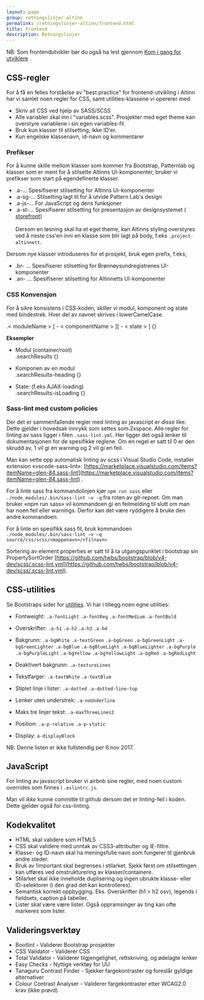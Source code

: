 ```yaml
---
layout: page
group: retningslinjer-altinn
permalink: /retningslinjer-altinn/frontend.html
title: Frontend
description: Retningslinjer
---
```


NB: Som frontendutvikler bør du også ha lest gjennom [Kom i gang for utviklere](/designsystem-styleguide/komigang/utviklere.html) .


## CSS-regler

For å få en felles forståelse av "best practice" for frontend-utvikling i Altinn har vi samlet noen regler for CSS, samt utilities-klassene vi opererer med

- Skriv all CSS ved hjelp av SASS/SCSS
- Alle variabler skal inn i "variables.scss". Prosjekter med eget theme kan overstyre variablene i sin egen variables-fil.
- Bruk kun klasser til stilsetting, ikke ID'er.
- Kun engelske klassenavn, id-navn og kommentarer

### Prefikser

For å kunne skille mellom klasser som kommer fra Bootstrap, Patternlab og klasser som er ment for å stilsette Altinns UI-komponenter, bruker vi prefikser som start på egendefinerte klasser.

- .a-... Spesifiserer stilsetting for Altinns UI-komponenter
- .a-sg-... Stilsetting lagt til for å utvide Pattern Lab's design
- .a-js-... For JavaScript og dens funksjoner
- .a-st-... Spesifiserer stilsetting for presentasjon av designsystemet ( [storefront](https://github.com/Altinn/designsystem-styleguide))
<br><br>
Dersom en løsning skal ha et eget theme, kan Altinns styling overstyres ved å neste css'en inni en klasse som blir lagt på body, f.eks ```.project-altinnett```.

Dersom nye klasser introduseres for et prosjekt, bruk egen prefix, f.eks;
- .br- ... Spesifiserer stilsetting for Brønnøysundregistrenes UI-komponenter
- .an- ... Spesifiserer stilsetting for Altinnetts UI-komponenter

### CSS Konvensjon

For å sikre konsistens i CSS-koden, skiller vi modul, komponent og state med bindestrek. Hver del av navnet skrives i lowerCamelCase.

.< moduleName > [ - < componentName > ][ - < state > ] {}

**Eksempler**

- Modul (container/root) <br> .searchResults {}

- Komponen av en modul<br>.searchResults-heading {}

- State: (f.eks AJAX-loading)<br> .searchResults-isLoading {}

### Sass-lint med custom policies

Der det er sammenfallende regler med linting av javascript er disse like. Dette gjelder i hovedsak innrykk som settes som 2xspace. Alle regler for linting av sass ligger i filen ```.sass-lint.yml```. Her ligger det også lenker til dokumentasjonen for de spesifikke reglene. Om en regel er satt til 0 er den skrudd av, 1 vil gi en warning og 2 vil gi en feil.

Man kan sette opp automatisk linting av scss i Visual Studio Code, installer extension «vscode-sass-lint»: [https://marketplace.visualstudio.com/items?itemName=glen-84.sass-lint](https://marketplace.visualstudio.com/items?itemName=glen-84.sass-lint) .

For å linte sass fra kommandolinjen kjør ```npm run sass``` eller ```./node_modules/.bin/sass-lint –v -q``` fra roten av git-repoet. Om man bruker «npm run sass» vil kommandoen gi en feilmelding til slutt om man har noen feil eller warnings. Derfor kan det være ryddigere å bruke den andre kommandoen.

For å linte en spesifikk sass fil, bruk kommandoen ```./node_modules/.bin/sass-lint –v –q source/css/scss/<mappenavn>/<filnavn>```

Sortering av element properties er satt til å ta utgangspunktet i bootstrap sin PropertySortOrder [https://github.com/twbs/bootstrap/blob/v4-dev/scss/.scss-lint.yml](https://github.com/twbs/bootstrap/blob/v4-dev/scss/.scss-lint.yml).

## CSS-utilities
Se Bootstraps sider for [utilities](https://v4-alpha.getbootstrap.com/utilities/borders/). Vi har i tillegg noen egne utilities:

- Fontweight: ```.a-fontLight``` ```.a-fontReg```  ```.a-fontMedium```  ```.a-fontBold```

- Overskrifter: ```.a-h1``` ```.a-h2```  ```.a-h3```  ```.a-h4```

- Bakgrunn: ```.a-bgWhite``` ```.a-textGreen``` ```.a-bgGreen``` ```.a-bgGreenLight``` ```.a-bgGreenLighter``` ```.a-bgBlue``` ```.a-bgBlueLight``` ```.a-bgBlueLighter``` ```.a-bgPurple``` ```.a-bgPurpleLight``` ```.a-bgYellow``` ```.a-bgYellowLight```  ```.a-bgRed```   ```.a-bgRedLight```

- Deaktivert bakgrunn: ```.a-textureLines```

- Tekstfarger: ```.a-textWhite``` ```.a-textBlue```

- Stiplet linje i lister: ```.a-dotted``` ```.a-dotted-line-top```

- Lenker uten understrek: ```.a-noUnderline```

- Maks tre linjer tekst: ```.a-maxThreeLines2```

- Position: ```.a-p-relative``` ```.a-p-static ```

- Display: ```a-displayBlock```

<div id="alert-no-arrow" class="a-message a-message-error a-message--arrow-off a-message--fullwidth mb-2 a-py-minus-1">
  NB: Denne listen er ikke fullstendig per 6.nov 2017.
</div>

## JavaScript
For linting av javascript bruker vi airbnb sine regler, med noen custom overrides som finnes i ```.eslintrc.js```.

Man vil *ikke* kunne committe til github dersom det er linting-feil i koden. Dette gjelder også for css-linting.


## Kodekvalitet

- HTML skal validere som HTML5
- CSS skal validere med unntak av CSS3-attributter og IE-filtre.
- Klasse- og ID-navn skal ha meningsfulle navn som fungerer til gjenbruk andre steder.
- Bruk av !important skal begrenses i stilarket. Sjekk først om stilsettingen kan utføres ved omstrukturering av klasser/containere.
- Stilarket skal ikke inneholde duplisering og ingen ubrukte klasse- eller ID-selektorer (i den grad det kan kontrolleres).
- Semantisk korrekt oppbygging. Eks. Overskrifter (h1 > h2 osv), legends i fieldsets, caption på tabeller.
- Lister skal være være lister. Også oppramsinger av ting kan ofte markeres som lister.

## Valideringsverktøy
- Bootlint - Validerer Bootstrap prosjekter
- CSS Validator - Validerer CSS
- Total Validator - Validerer tilgjengelighet, rettskriving, og ødelagte lenker
- Easy Checks - Nyttige verktøy for UU
- Tanaguru Contrast Finder - Sjekker fargekontraster og foreslår gyldige alternativer
- Colour Contrast Analyser - Validerer fargekontraster etter WCAG2.0 krav (ikke prøvd)
